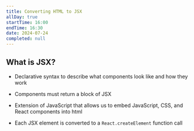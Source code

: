```yaml
---
title: Converting HTML to JSX
allDay: true
startTime: 16:00
endTime: 16:30
date: 2024-07-24
completed: null
---
```

## What is JSX?

- Declarative syntax to describe what components look like and how they work 

* Components must return a block of JSX 
  
* Extension of JavaScript that allows us to embed JavaScript, CSS, and React components into html
  
* Each JSX element is converted to a `React.createElement` function call